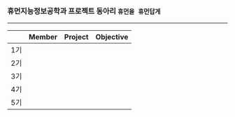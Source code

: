 ### 휴먼지능정보공학과 프로젝트 동아리 `휴먼을 휴먼답게`

---

||Member|Project|Objective|
|:---:|:---:|:---:|:---:|
|1기|||
|2기|||
|3기|||
|4기|||
|5기|||
